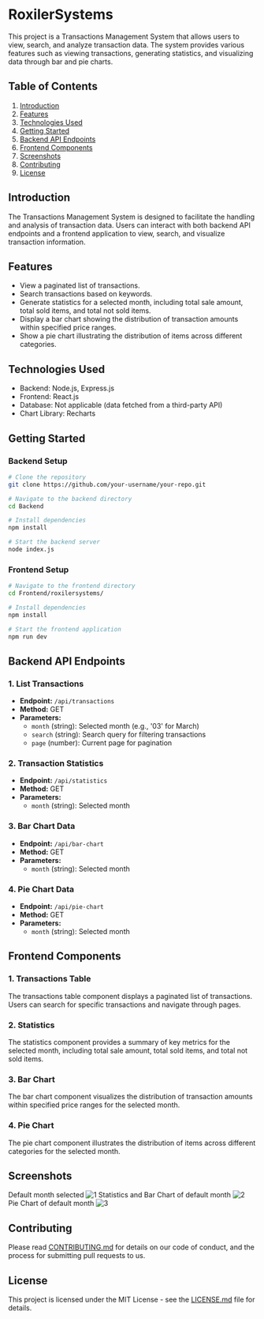 # RoxilerSystems

This project is a Transactions Management System that allows users to view, search, and analyze transaction data. The system provides various features such as viewing transactions, generating statistics, and visualizing data through bar and pie charts.

## Table of Contents

1. [Introduction](#introduction)
2. [Features](#features)
3. [Technologies Used](#technologies-used)
4. [Getting Started](#getting-started)
5. [Backend API Endpoints](#backend-api-endpoints)
6. [Frontend Components](#frontend-components)
7. [Screenshots](#screenshots)
8. [Contributing](#contributing)
9. [License](#license)

## Introduction

The Transactions Management System is designed to facilitate the handling and analysis of transaction data. Users can interact with both backend API endpoints and a frontend application to view, search, and visualize transaction information.

## Features

- View a paginated list of transactions.
- Search transactions based on keywords.
- Generate statistics for a selected month, including total sale amount, total sold items, and total not sold items.
- Display a bar chart showing the distribution of transaction amounts within specified price ranges.
- Show a pie chart illustrating the distribution of items across different categories.

## Technologies Used

- Backend: Node.js, Express.js
- Frontend: React.js
- Database: Not applicable (data fetched from a third-party API)
- Chart Library: Recharts

## Getting Started

### Backend Setup

```bash
# Clone the repository
git clone https://github.com/your-username/your-repo.git

# Navigate to the backend directory
cd Backend

# Install dependencies
npm install

# Start the backend server
node index.js
```

### Frontend Setup

```bash
# Navigate to the frontend directory
cd Frontend/roxilersystems/

# Install dependencies
npm install

# Start the frontend application
npm run dev
```

## Backend API Endpoints

### 1. List Transactions

- **Endpoint:** `/api/transactions`
- **Method:** GET
- **Parameters:**
  - `month` (string): Selected month (e.g., '03' for March)
  - `search` (string): Search query for filtering transactions
  - `page` (number): Current page for pagination

### 2. Transaction Statistics

- **Endpoint:** `/api/statistics`
- **Method:** GET
- **Parameters:**
  - `month` (string): Selected month

### 3. Bar Chart Data

- **Endpoint:** `/api/bar-chart`
- **Method:** GET
- **Parameters:**
  - `month` (string): Selected month

### 4. Pie Chart Data

- **Endpoint:** `/api/pie-chart`
- **Method:** GET
- **Parameters:**
  - `month` (string): Selected month

## Frontend Components

### 1. Transactions Table

The transactions table component displays a paginated list of transactions. Users can search for specific transactions and navigate through pages.

### 2. Statistics 
The statistics component provides a summary of key metrics for the selected month, including total sale amount, total sold items, and total not sold items.

### 3. Bar Chart

The bar chart component visualizes the distribution of transaction amounts within specified price ranges for the selected month.

### 4. Pie Chart

The pie chart component illustrates the distribution of items across different categories for the selected month.

## Screenshots
Default month selected
![1](https://github.com/ChaitanyaKiran14/RoxilerSystems/assets/132725548/e0b30268-aa67-4d2c-8ef0-e9d29fcbeec4)
Statistics and Bar Chart of default month
![2](https://github.com/ChaitanyaKiran14/RoxilerSystems/assets/132725548/e9a987c8-32c2-45df-9c19-f6eee51a35b3)
Pie Chart of default month
![3](https://github.com/ChaitanyaKiran14/RoxilerSystems/assets/132725548/a6735578-2287-417f-8858-60aaac82c2a9)





## Contributing

Please read [CONTRIBUTING.md](CONTRIBUTING.md) for details on our code of conduct, and the process for submitting pull requests to us.

## License

This project is licensed under the MIT License - see the [LICENSE.md](LICENSE.md) file for details.
